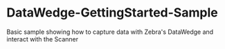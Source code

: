 # DataWedge-GettingStarted-Sample
Basic sample showing how to capture data with Zebra's DataWedge and interact with the Scanner
